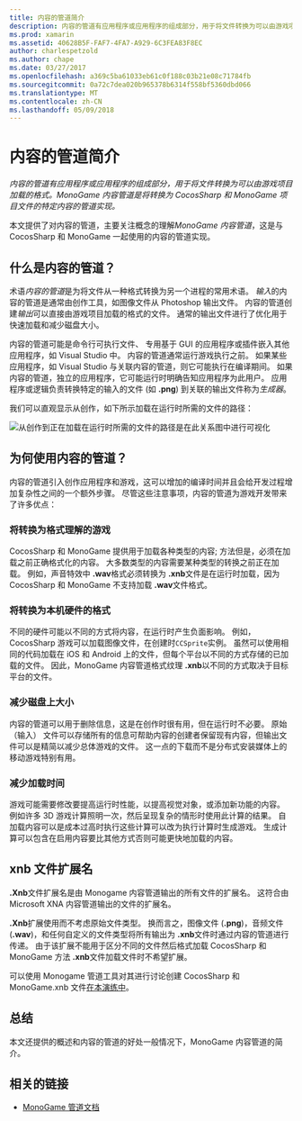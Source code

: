 ```yaml
---
title: 内容的管道简介
description: 内容的管道有应用程序或应用程序的组成部分，用于将文件转换为可以由游戏项目加载的格式。 MonoGame 内容管道是将转换为 CocosSharp 和 MonoGame 项目文件的特定内容的管道实现。
ms.prod: xamarin
ms.assetid: 40628B5F-FAF7-4FA7-A929-6C3FEA83F8EC
author: charlespetzold
ms.author: chape
ms.date: 03/27/2017
ms.openlocfilehash: a369c5ba61033eb61c0f188c03b21e08c71784fb
ms.sourcegitcommit: 0a72c7dea020b965378b6314f558bf5360dbd066
ms.translationtype: MT
ms.contentlocale: zh-CN
ms.lasthandoff: 05/09/2018
---
```

# <a name="introduction-to-content-pipelines"></a>内容的管道简介

_内容的管道有应用程序或应用程序的组成部分，用于将文件转换为可以由游戏项目加载的格式。MonoGame 内容管道是将转换为 CocosSharp 和 MonoGame 项目文件的特定内容的管道实现。_

本文提供了对内容的管道，主要关注概念的理解*MonoGame 内容管道*，这是与 CocosSharp 和 MonoGame 一起使用的内容的管道实现。


## <a name="what-is-a-content-pipeline"></a>什么是内容的管道？

术语*内容的管道*是为将文件从一种格式转换为另一个进程的常用术语。 *输入*的内容的管道是通常由创作工具，如图像文件从 Photoshop 输出文件。 内容的管道创建*输出*可以直接由游戏项目加载的格式的文件。 通常的输出文件进行了优化用于快速加载和减少磁盘大小。

内容的管道可能是命令行可执行文件、 专用基于 GUI 的应用程序或插件嵌入其他应用程序，如 Visual Studio 中。 内容的管道通常运行游戏执行之前。 如果某些应用程序，如 Visual Studio 与关联内容的管道，则它可能执行在编译期间。 如果内容的管道，独立的应用程序，它可能运行时明确告知应用程序为此用户。 应用程序或逻辑负责转换特定的输入的文件 (如 **.png**) 到关联的输出文件称为*生成器*。 

我们可以直观显示从创作，如下所示加载在运行时所需的文件的路径：

![](introduction-images/image1.png "从创作到正在加载在运行时所需的文件的路径是在此关系图中进行可视化")

## <a name="why-use-a-content-pipeline"></a>为何使用内容的管道？

内容的管道引入创作应用程序和游戏，这可以增加的编译时间并且会给开发过程增加复杂性之间的一个额外步骤。 尽管这些注意事项，内容的管道为游戏开发带来了许多优点：


### <a name="converting-to-a-format-understood-by-the-game"></a>将转换为格式理解的游戏

CocosSharp 和 MonoGame 提供用于加载各种类型的内容; 方法但是，必须在加载之前正确格式化的内容。 大多数类型的内容需要某种类型的转换之前正在加载。 例如，声音特效中 **.wav**格式必须转换为 **.xnb**文件是在运行时加载，因为 CocosSharp 和 MonoGame 不支持加载 **.wav**文件格式。


### <a name="converting-to-a-format-native-to-the-hardware"></a>将转换为本机硬件的格式

不同的硬件可能以不同的方式将内容，在运行时产生负面影响。 例如，CocosSharp 游戏可以加载图像文件，在创建时`CCSprite`实例。 虽然可以使用相同的代码加载在 iOS 和 Android 上的文件，但每个平台以不同的方式存储的已加载的文件。 因此，MonoGame 内容管道格式纹理 **.xnb**以不同的方式取决于目标平台的文件。


### <a name="reducing-size-on-disk"></a>减少磁盘上大小 

内容的管道可以用于删除信息，这是在创作时很有用，但在运行时不必要。 原始 （输入） 文件可以存储所有的信息可帮助内容的创建者保留现有内容，但输出文件可以是精简以减少总体游戏的文件。 这一点的下载而不是分布式安装媒体上的移动游戏特别有用。


### <a name="reducing-load-time"></a>减少加载时间

游戏可能需要修改要提高运行时性能，以提高视觉对象，或添加新功能的内容。 例如许多 3D 游戏计算照明一次，然后呈现复杂的情形时使用此计算的结果。 自加载内容可以是成本过高时执行这些计算可以改为执行计算时生成游戏。 生成计算可以包含在启用内容要比其他方式否则可能更快地加载的内容。 


## <a name="xnb-file-extension"></a>xnb 文件扩展名

**.Xnb**文件扩展名是由 Monogame 内容管道输出的所有文件的扩展名。 这符合由 Microsoft XNA 内容管道输出的文件的扩展名。

**.Xnb**扩展使用而不考虑原始文件类型。 换而言之，图像文件 (**.png**)，音频文件 (**.wav**)，和任何自定义的文件类型将所有输出为 **.xnb**文件时通过内容的管道进行传递。 由于该扩展不能用于区分不同的文件然后格式加载 CocosSharp 和 MonoGame 方法 **.xnb**文件加载文件时不希望扩展。

可以使用 Monogame 管道工具对其进行讨论创建 CocosSharp 和 MonoGame.xnb 文件[在本演练中](~/graphics-games/cocossharp/content-pipeline/walkthrough.md)。


## <a name="summary"></a>总结

本文还提供的概述和内容的管道的好处一般情况下，MonoGame 内容管道的简介。

## <a name="related-links"></a>相关的链接

- [MonoGame 管道文档](http://www.monogame.net/documentation/?page=Pipeline)
